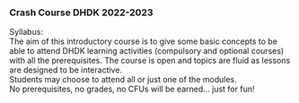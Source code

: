 ### Crash Course DHDK 2022-2023
Syllabus:\
The aim of this introductory course is to give some basic concepts to be able to attend DHDK learning activities (compulsory and optional courses) with all the prerequisites. The course is open and topics are fluid as lessons are designed to be interactive.<br>
Students may choose to attend all or just one of the modules.<br>
No prerequisites, no grades, no CFUs will be earned… just for fun! 
